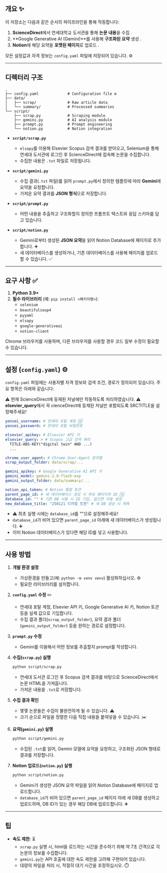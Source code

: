 ## 개요 ✨

이 저장소는 다음과 같은 순서의 파이프라인을 통해 작동합니다:

1. **ScienceDirect**에서 연세대학교 도서관을 통해 **논문 내용**을 수집 .
2. **Google Generative AI (Gemini)**를 사용해 **구조화된 요약** 생성 .
3. **Notion**에 해당 요약을 **포맷된 페이지**로 업로드 .

모든 설정값과 자격 정보는 `config.yaml` 파일에 저장되어 있습니다. ⚙️

---

## 디렉터리 구조 

```
.
├── config.yaml             # Configuration file ⚙️
├── data/
│   ├── scrap/              # Raw article data 
│   └── summary/            # Processed summaries 
└── script/
    ├── scrap.py            # Scraping module ️
    ├── gemini.py           # AI analysis module 
    ├── prompt.py           # Prompt engineering 
    └── notion.py           # Notion integration ️
```

- **`script/scrap.py`** ️
    - `elsapy`를 이용해 Elsevier Scopus 검색 결과를 받아오고, Selenium을 통해 연세대 도서관에 로그인 후 ScienceDirect에 접속해 논문을 수집합니다. ️
    - 수집한 내용은 `.txt` 파일로 저장됩니다. 

- **`script/gemini.py`** 
    - 수집 결과(`.txt` 파일)를 읽어 `prompt.py`에서 정의한 템플릿에 따라 **Gemini**에 요약을 요청합니다. 
    - 가져온 요약 결과를 **JSON 형식**으로 저장합니다. ️

- **`script/prompt.py`** 
    - 어떤 내용을 추출하고 구조화할지 정의한 프롬프트 텍스트와 응답 스키마를 담고 있습니다. 

- **`script/notion.py`** ️
    - Gemini로부터 생성된 **JSON 요약**을 읽어 Notion Database에 페이지로 추가합니다. ➕
    - 새 데이터베이스를 생성하거나, 기존 데이터베이스를 사용해 페이지를 업로드할 수 있습니다. ✅

---

## 요구 사항 ✅

1. **Python 3.9+** 
2. **필수 라이브러리** (예: `pip install <패키지명>`):
    - `selenium`
    - `beautifulsoup4`
    - `pyyaml`
    - `elsapy`
    - `google-generativeai`
    - `notion-client`

Chrome 브라우저를 사용하며, 다른 브라우저를 사용할 경우 코드 일부 수정이 필요할 수 있습니다. 

---

## 설정 (`config.yaml`) ⚙️

`config.yaml` 파일에는 사용자별 자격 정보와 검색 조건, 경로가 정의되어 있습니다. 주요 항목은 아래와 같습니다:

⚠️ 현재 ScienceDirect에 등재된 저널에만 작동하도록 처리하였습니다. 
⚠️ **elsevier_query**에서 꼭 cienceDirect에 등재된 저널만 포함되도록 SRCTITLE을 설정해주세요!

```yaml
yonsei_username: # 연세대 포탈 계정 🆔
yonsei_password: # 연세대 포탈 비밀번호 

elsevier_apikey: # Elsevier API 키 ️
elsevier_query: > # Scopus 고급 검색 쿼리 
  TITLE-ABS-KEY("digital twin" AND ...)
  ...

chrome_user_agent: # Chrome User-Agent 문자열 
scrap_output_folder: data/scrap/... 

gemini_apikey: # Google Generative AI API 키 ️
gemini_model: gemini-2.0-flash-exp
gemini_output_folder: data/summary/... 

notion_api_token: # Notion 통합 토큰 
parent_page_id: # 새 데이터베이스 생성 시 부모 페이지의 ID 🆔
database_id: "" # 기존 DB 사용 시 ID 기입, 없으면 자동 생성 ️
new_database_title: "250121 디지털 트윈" # 새 DB 생성 시 제목 ️
```

- ⚠️ 최초 실행 시에는 `database_id`를 ""으로 설정해주세요!
- `database_id`가 비어 있으면 `parent_page_id` 아래에 새 데이터베이스가 생성됩니다. ➕
- 이미 Notion 데이터베이스가 있다면 해당 ID를 넣고 사용합니다. ️

---

## 사용 방법 

1. **개발 환경 설정** 
    - 가상환경을 만들고(예: `python -m venv venv`) 활성화하십시오. ⚙️
    - 필요한 라이브러리를 설치합니다. 

2. **`config.yaml` 수정** ✏️
    - 연세대 포탈 계정, Elsevier API 키, Google Generative AI 키, Notion 토큰 등을 실제 값으로 기입합니다. 
    - 수집 결과 폴더(`scrap_output_folder`), 요약 결과 폴더(`gemini_output_folder`) 등을 원하는 경로로 설정합니다. 

3. **`prompt.py` 수정** 
    - Gemini를 이용해서 어떤 정보를 추출할지 prompt를 작성합니다. 

4. **수집(`scrap.py`) 실행** ️

    ```bash
    python script/scrap.py
    ```

    - 연세대 도서관 로그인 후 Scopus 검색 결과를 바탕으로 ScienceDirect에서 논문 HTML을 가져옵니다. ️
    - 가져온 내용을 `.txt`로 저장합니다. 

5. **수집 결과 확인** 
    - 몇몇 논문들은 수집이 불완전하게 될 수 있습니다. ⚠️
    - 크기 순으로 파일을 정렬한 다음 직접 내용을 붙여넣을 수 있습니다. ✂️

6. **요약(`gemini.py`) 실행** 

    ```bash
    python script/gemini.py
    ```

    - 수집된 `.txt`를 읽어, Gemini 모델에 요약을 요청하고, 구조화된 JSON 형태로 결과를 저장합니다. ️

7. **Notion 업로드(`notion.py`) 실행** ️

    ```bash
    python script/notion.py
    ```

    - Gemini가 생성한 JSON 요약 파일을 읽어 Notion Database에 페이지로 업로드합니다. 
    - `database_id`가 비어 있으면 `parent_page_id` 페이지 아래 새 DB를 생성하고 업로드하며, DB ID가 있는 경우 해당 DB에 업로드합니다. ➕️

---

## 팁 

- **속도 제한**: ⏳
    - `scrap.py` 실행 시, html을 로드하는 시간을 준수하기 위해 약 7초 간격으로 각 논문의 정보를 수집합니다.
    - `gemini.py`는 API 호출에 대한 속도 제한을 고려해 구현되어 있습니다. 
    - 대량의 파일을 처리 시, 적절히 대기 시간을 조정하십시오. ⏱️